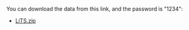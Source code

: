 You can download the data from this link, and the password is "1234":
- [LiTS.zip](https://pan.baidu.com/s/13DVRwZTf00kilcrhppU-xA)
